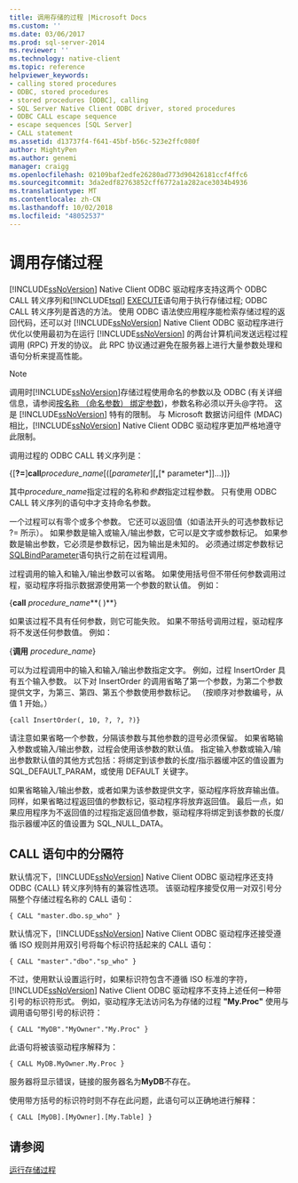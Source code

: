 ```yaml
---
title: 调用存储的过程 |Microsoft Docs
ms.custom: ''
ms.date: 03/06/2017
ms.prod: sql-server-2014
ms.reviewer: ''
ms.technology: native-client
ms.topic: reference
helpviewer_keywords:
- calling stored procedures
- ODBC, stored procedures
- stored procedures [ODBC], calling
- SQL Server Native Client ODBC driver, stored procedures
- ODBC CALL escape sequence
- escape sequences [SQL Server]
- CALL statement
ms.assetid: d13737f4-f641-45bf-b56c-523e2ffc080f
author: MightyPen
ms.author: genemi
manager: craigg
ms.openlocfilehash: 02109baf2edfe26280ad773d90426181ccf4ffc6
ms.sourcegitcommit: 3da2edf82763852cff6772a1a282ace3034b4936
ms.translationtype: MT
ms.contentlocale: zh-CN
ms.lasthandoff: 10/02/2018
ms.locfileid: "48052537"
---
```

# <a name="calling-a-stored-procedure"></a>调用存储过程
  [!INCLUDE[ssNoVersion](../../includes/ssnoversion-md.md)] Native Client ODBC 驱动程序支持这两个 ODBC CALL 转义序列和[!INCLUDE[tsql](../../includes/tsql-md.md)] [EXECUTE](/sql/t-sql/language-elements/execute-transact-sql)语句用于执行存储过程; ODBC CALL 转义序列是首选的方法。 使用 ODBC 语法使应用程序能检索存储过程的返回代码，还可以对 [!INCLUDE[ssNoVersion](../../includes/ssnoversion-md.md)] Native Client ODBC 驱动程序进行优化以使用最初为在运行 [!INCLUDE[ssNoVersion](../../includes/ssnoversion-md.md)] 的两台计算机间发送远程过程调用 (RPC) 开发的协议。 此 RPC 协议通过避免在服务器上进行大量参数处理和语句分析来提高性能。  
  
> [!NOTE]  
>  调用时[!INCLUDE[ssNoVersion](../../includes/ssnoversion-md.md)]存储过程使用命名的参数以及 ODBC (有关详细信息，请参阅[按名称 （命名参数） 绑定参数](http://go.microsoft.com/fwlink/?LinkID=209721))，参数名称必须以开头\@字符。 这是 [!INCLUDE[ssNoVersion](../../includes/ssnoversion-md.md)] 特有的限制。 与 Microsoft 数据访问组件 (MDAC) 相比，[!INCLUDE[ssNoVersion](../../includes/ssnoversion-md.md)] Native Client ODBC 驱动程序更加严格地遵守此限制。  
  
 调用过程的 ODBC CALL 转义序列是：  
  
 {[**?=**]**call***procedure_name*[([*parameter*][**,**[* parameter*]]...)]}  
  
 其中*procedure_name*指定过程的名称和*参数*指定过程参数。 只有使用 ODBC CALL 转义序列的语句中才支持命名参数。  
  
 一个过程可以有零个或多个参数。 它还可以返回值（如语法开头的可选参数标记 ?= 所示）。 如果参数是输入或输入/输出参数，它可以是文字或参数标记。 如果参数是输出参数，它必须是参数标记，因为输出是未知的。 必须通过绑定参数标记[SQLBindParameter](../../relational-databases/native-client-odbc-api/sqlbindparameter.md)语句执行之前在过程调用。  
  
 过程调用的输入和输入/输出参数可以省略。 如果使用括号但不带任何参数调用过程，驱动程序将指示数据源使用第一个参数的默认值。 例如：  
  
 {**call** *procedure_name***( )**}  
  
 如果该过程不具有任何参数，则它可能失败。 如果不带括号调用过程，驱动程序将不发送任何参数值。 例如：  
  
 {**调用** *procedure_name*}  
  
 可以为过程调用中的输入和输入/输出参数指定文字。 例如，过程 InsertOrder 具有五个输入参数。 以下对 InsertOrder 的调用省略了第一个参数，为第二个参数提供文字，为第三、第四、第五个参数使用参数标记。 （按顺序对参数编号，从值 1 开始。）  
  
```  
{call InsertOrder(, 10, ?, ?, ?)}  
```  
  
 请注意如果省略一个参数，分隔该参数与其他参数的逗号必须保留。 如果省略输入参数或输入/输出参数，过程会使用该参数的默认值。 指定输入参数或输入/输出参数默认值的其他方式包括：将绑定到该参数的长度/指示器缓冲区的值设置为 SQL_DEFAULT_PARAM，或使用 DEFAULT 关键字。  
  
 如果省略输入/输出参数，或者如果为该参数提供文字，驱动程序将放弃输出值。 同样，如果省略过程返回值的参数标记，驱动程序将放弃返回值。 最后一点，如果应用程序为不返回值的过程指定返回值参数，驱动程序将绑定到该参数的长度/指示器缓冲区的值设置为 SQL_NULL_DATA。  
  
## <a name="delimiters-in-call-statements"></a>CALL 语句中的分隔符  
 默认情况下，[!INCLUDE[ssNoVersion](../../includes/ssnoversion-md.md)] Native Client ODBC 驱动程序还支持 ODBC {CALL} 转义序列特有的兼容性选项。 该驱动程序接受仅用一对双引号分隔整个存储过程名称的 CALL 语句：  
  
```  
{ CALL "master.dbo.sp_who" }  
```  
  
 默认情况下，[!INCLUDE[ssNoVersion](../../includes/ssnoversion-md.md)] Native Client ODBC 驱动程序还接受遵循 ISO 规则并用双引号将每个标识符括起来的 CALL 语句：  
  
```  
{ CALL "master"."dbo"."sp_who" }  
```  
  
 不过，使用默认设置运行时，如果标识符包含不遵循 ISO 标准的字符，[!INCLUDE[ssNoVersion](../../includes/ssnoversion-md.md)] Native Client ODBC 驱动程序不支持上述任何一种带引号的标识符形式。 例如，驱动程序无法访问名为存储的过程 **"My.Proc"** 使用与调用语句带引号的标识符：  
  
```  
{ CALL "MyDB"."MyOwner"."My.Proc" }  
```  
  
 此语句将被该驱动程序解释为：  
  
```  
{ CALL MyDB.MyOwner.My.Proc }  
```  
  
 服务器将显示错误，链接的服务器名为**MyDB**不存在。  
  
 使用带方括号的标识符时则不存在此问题，此语句可以正确地进行解释：  
  
```  
{ CALL [MyDB].[MyOwner].[My.Table] }  
```  
  
## <a name="see-also"></a>请参阅  
 [运行存储过程](../../relational-databases/native-client-odbc-stored-procedures/running-stored-procedures.md)  
  
  
